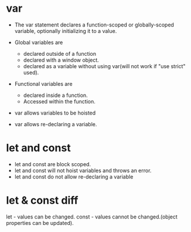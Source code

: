 # **var**
- The var statement declares a function-scoped or globally-scoped variable, optionally initializing it to a value.
- Global variables are 
	- declared outside of a function
	- declared with a window object.
	- declared as a variable without using var(will not work if "use strict" used).
	
- Functional variables are
	- declared inside a function.
	- Accessed within the function.
	
- var allows variables to be hoisted
- var allows re-declaring a variable.

# **let and const**
- let and const are block scoped.
- let and const will not hoist variables and throws an error.
- let and const do not allow re-declaring a variable

# **let & const diff**
let - values can be changed.
const - values cannot be changed.(object properties can be updated).
